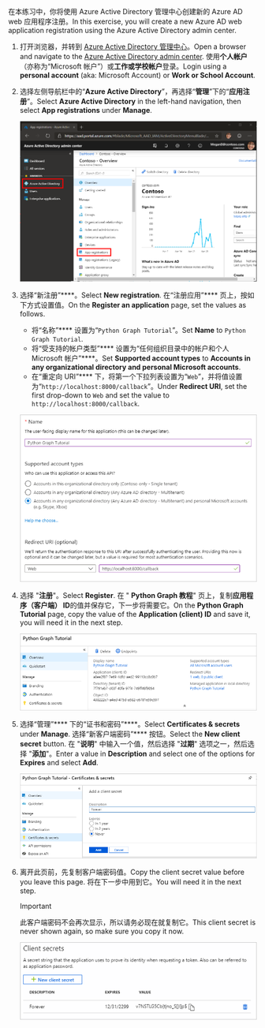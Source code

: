 <!-- markdownlint-disable MD002 MD041 -->

<span data-ttu-id="82f32-101">在本练习中，你将使用 Azure Active Directory 管理中心创建新的 Azure AD web 应用程序注册。</span><span class="sxs-lookup"><span data-stu-id="82f32-101">In this exercise, you will create a new Azure AD web application registration using the Azure Active Directory admin center.</span></span>

1. <span data-ttu-id="82f32-102">打开浏览器，并转到 [Azure Active Directory 管理中心](https://aad.portal.azure.com)。</span><span class="sxs-lookup"><span data-stu-id="82f32-102">Open a browser and navigate to the [Azure Active Directory admin center](https://aad.portal.azure.com).</span></span> <span data-ttu-id="82f32-103">使用**个人帐户**（亦称为“Microsoft 帐户”）或**工作或学校帐户**登录。</span><span class="sxs-lookup"><span data-stu-id="82f32-103">Login using a **personal account** (aka: Microsoft Account) or **Work or School Account**.</span></span>

1. <span data-ttu-id="82f32-104">选择左侧导航栏中的“**Azure Active Directory**”，再选择“**管理**”下的“**应用注册**”。</span><span class="sxs-lookup"><span data-stu-id="82f32-104">Select **Azure Active Directory** in the left-hand navigation, then select **App registrations** under **Manage**.</span></span>

    ![<span data-ttu-id="82f32-105">应用注册的屏幕截图</span><span class="sxs-lookup"><span data-stu-id="82f32-105">A screenshot of the App registrations</span></span> ](./images/aad-portal-app-registrations.png)

1. <span data-ttu-id="82f32-106">选择“新注册”\*\*\*\*。</span><span class="sxs-lookup"><span data-stu-id="82f32-106">Select **New registration**.</span></span> <span data-ttu-id="82f32-107">在“注册应用”\*\*\*\* 页上，按如下方式设置值。</span><span class="sxs-lookup"><span data-stu-id="82f32-107">On the **Register an application** page, set the values as follows.</span></span>

    - <span data-ttu-id="82f32-108">将“名称”\*\*\*\* 设置为“`Python Graph Tutorial`”。</span><span class="sxs-lookup"><span data-stu-id="82f32-108">Set **Name** to `Python Graph Tutorial`.</span></span>
    - <span data-ttu-id="82f32-109">将“受支持的帐户类型”\*\*\*\* 设置为“任何组织目录中的帐户和个人 Microsoft 帐户”\*\*\*\*。</span><span class="sxs-lookup"><span data-stu-id="82f32-109">Set **Supported account types** to **Accounts in any organizational directory and personal Microsoft accounts**.</span></span>
    - <span data-ttu-id="82f32-110">在“重定向 URI”\*\*\*\* 下，将第一个下拉列表设置为“`Web`”，并将值设置为“`http://localhost:8000/callback`”。</span><span class="sxs-lookup"><span data-stu-id="82f32-110">Under **Redirect URI**, set the first drop-down to `Web` and set the value to `http://localhost:8000/callback`.</span></span>

    !["注册应用程序" 页的屏幕截图](./images/aad-register-an-app.png)

1. <span data-ttu-id="82f32-112">选择 "**注册**"。</span><span class="sxs-lookup"><span data-stu-id="82f32-112">Select **Register**.</span></span> <span data-ttu-id="82f32-113">在 " **Python Graph 教程**" 页上，复制**应用程序（客户端） ID**的值并保存它，下一步将需要它。</span><span class="sxs-lookup"><span data-stu-id="82f32-113">On the **Python Graph Tutorial** page, copy the value of the **Application (client) ID** and save it, you will need it in the next step.</span></span>

    ![新应用注册的应用程序 ID 的屏幕截图](./images/aad-application-id.png)

1. <span data-ttu-id="82f32-115">选择“管理”\*\*\*\* 下的“证书和密码”\*\*\*\*。</span><span class="sxs-lookup"><span data-stu-id="82f32-115">Select **Certificates & secrets** under **Manage**.</span></span> <span data-ttu-id="82f32-116">选择“新客户端密码”\*\*\*\* 按钮。</span><span class="sxs-lookup"><span data-stu-id="82f32-116">Select the **New client secret** button.</span></span> <span data-ttu-id="82f32-117">在 "**说明**" 中输入一个值，然后选择 "**过期**" 选项之一，然后选择 "**添加**"。</span><span class="sxs-lookup"><span data-stu-id="82f32-117">Enter a value in **Description** and select one of the options for **Expires** and select **Add**.</span></span>

    !["添加客户端密码" 对话框的屏幕截图](./images/aad-new-client-secret.png)

1. <span data-ttu-id="82f32-119">离开此页前，先复制客户端密码值。</span><span class="sxs-lookup"><span data-stu-id="82f32-119">Copy the client secret value before you leave this page.</span></span> <span data-ttu-id="82f32-120">将在下一步中用到它。</span><span class="sxs-lookup"><span data-stu-id="82f32-120">You will need it in the next step.</span></span>

    > [!IMPORTANT]
    > <span data-ttu-id="82f32-121">此客户端密码不会再次显示，所以请务必现在就复制它。</span><span class="sxs-lookup"><span data-stu-id="82f32-121">This client secret is never shown again, so make sure you copy it now.</span></span>

    ![新添加的客户端密码的屏幕截图](./images/aad-copy-client-secret.png)
